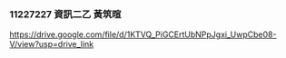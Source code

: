 ### 11227227 資訊二乙 黃筑暄 ######
https://drive.google.com/file/d/1KTVQ_PiGCErtUbNPpJgxi_UwpCbe08-V/view?usp=drive_link
